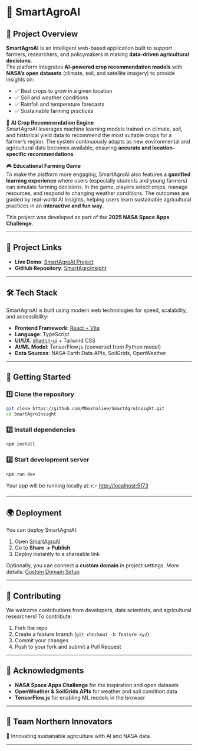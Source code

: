 # 🌱 SmartAgroAI

## 📌 Project Overview

**SmartAgroAI** is an intelligent web-based application built to support farmers, researchers, and policymakers in making **data-driven agricultural decisions**.  
The platform integrates **AI-powered crop recommendation models** with **NASA’s open datasets** (climate, soil, and satellite imagery) to provide insights on:

* ✅ Best crops to grow in a given location  
* ✅ Soil and weather conditions  
* ✅ Rainfall and temperature forecasts  
* ✅ Sustainable farming practices  

🌱 **AI Crop Recommendation Engine**  
SmartAgroAI leverages machine learning models trained on climate, soil, and historical yield data to recommend the most suitable crops for a farmer’s region. The system continuously adapts as new environmental and agricultural data becomes available, ensuring **accurate and location-specific recommendations**.  

🎮 **Educational Farming Game**  
To make the platform more engaging, SmartAgroAI also features a **gamified learning experience** where users (especially students and young farmers) can simulate farming decisions. In the game, players select crops, manage resources, and respond to changing weather conditions. The outcomes are guided by real-world AI insights, helping users learn sustainable agricultural practices in an **interactive and fun way**.  

This project was developed as part of the **2025 NASA Space Apps Challenge**.  

---

## 🔗 Project Links

* **Live Demo**: [SmartAgroAI Project](https://lovable.dev/projects/65d8db31-ab4f-4b2f-9872-5bbff0ed3bb6)
* **GitHub Repository**: [SmartAgroInsight](https://github.com/Mbashaliee/SmartAgroInsight)

---

## 🛠️ Tech Stack

SmartAgroAI is built using modern web technologies for speed, scalability, and accessibility:

* **Frontend Framework**: [React + Vite](https://vitejs.dev/)
* **Language**: TypeScript
* **UI/UX**: [shadcn-ui](https://ui.shadcn.com/) + Tailwind CSS
* **AI/ML Model**: TensorFlow.js (converted from Python model)
* **Data Sources**: NASA Earth Data APIs, SoilGrids, OpenWeather

---

## 🚀 Getting Started

### 1️⃣ Clone the repository

```sh
git clone https://github.com/Mbashaliee/SmartAgroInsight.git
cd SmartAgroInsight
```

### 2️⃣ Install dependencies

```sh
npm install
```

### 3️⃣ Start development server

```sh
npm run dev
```

Your app will be running locally at:
👉 [http://localhost:5173](http://localhost:5173)

---

## 🌍 Deployment

You can deploy SmartAgroAI:

1. Open [SmartAgroAI](https://lovable.dev/projects/65d8db31-ab4f-4b2f-9872-5bbff0ed3bb6)
2. Go to **Share → Publish**
3. Deploy instantly to a shareable link

Optionally, you can connect a **custom domain** in project settings.
More details: [Custom Domain Setup](https://docs.lovable.dev/features/custom-domain#custom-domain)

---

## 🤝 Contributing

We welcome contributions from developers, data scientists, and agricultural researchers!
To contribute:

1. Fork the repo
2. Create a feature branch (`git checkout -b feature-xyz`)
3. Commit your changes
4. Push to your fork and submit a Pull Request

---

## 📢 Acknowledgments

* **NASA Space Apps Challenge** for the inspiration and open datasets
* **OpenWeather & SoilGrids APIs** for weather and soil condition data
* **TensorFlow.js** for enabling ML models in the browser

---

## 👥 Team Northern Innovators

🚀 Innovating sustainable agriculture with AI and NASA data.

---
